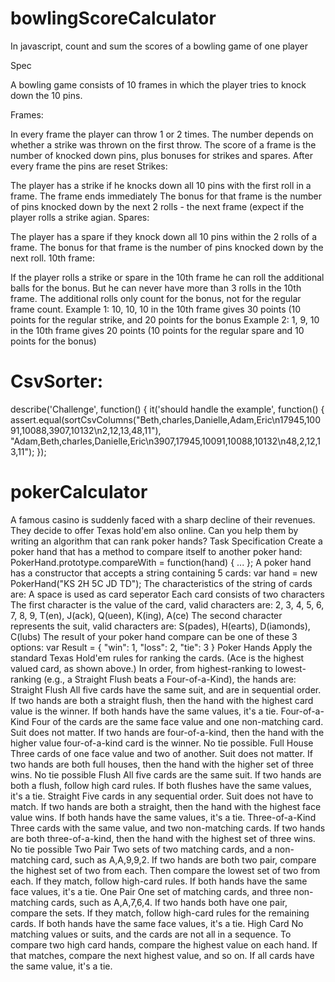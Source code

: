 # bowlingScoreCalculator

In javascript, count and sum the scores of a bowling game of one player

Spec

A bowling game consists of 10 frames in which the player tries to knock down the 10 pins.

Frames:

In every frame the player can throw 1 or 2 times. The number depends on whether a strike was thrown on the first throw.
The score of a frame is the number of knocked down pins, plus bonuses for strikes and spares.
After every frame the pins are reset
Strikes:

The player has a strike if he knocks down all 10 pins with the first roll in a frame.
The frame ends immediately
The bonus for that frame is the number of pins knocked down by the next 2 rolls - the next frame (expect if the player rolls a strike agian.
Spares:

The player has a spare if they knock down all 10 pins within the 2 rolls of a frame.
The bonus for that frame is the number of pins knocked down by the next roll.
10th frame:

If the player rolls a strike or spare in the 10th frame he can roll the additional balls for the bonus. But he can never have more than 3 rolls in the 10th frame.
The additional rolls only count for the bonus, not for the regular frame count.
Example 1: 10, 10, 10 in the 10th frame gives 30 points (10 points for the regular strike, and 20 points for the bonus
Example 2: 1, 9, 10 in the 10th frame gives 20 points (10 points for the regular spare and 10 points for the bonus)

# CsvSorter:

describe('Challenge', function() {
  it('should handle the example', function() {
    assert.equal(sortCsvColumns("Beth,charles,Danielle,Adam,Eric\n17945,10091,10088,3907,10132\n2,12,13,48,11"), "Adam,Beth,charles,Danielle,Eric\n3907,17945,10091,10088,10132\n48,2,12,13,11");
  });
  
# pokerCalculator

A famous casino is suddenly faced with a sharp decline of their revenues. They decide to offer Texas hold'em also online. Can you help them by writing an algorithm that can rank poker hands?
Task Specification
Create a poker hand that has a method to compare itself to another poker hand:
PokerHand.prototype.compareWith = function(hand) { ... };
A poker hand has a constructor that accepts a string containing 5 cards:
var hand = new PokerHand("KS 2H 5C JD TD");
The characteristics of the string of cards are:
A space is used as card seperator
Each card consists of two characters
The first character is the value of the card, valid characters are:
2, 3, 4, 5, 6, 7, 8, 9, T(en), J(ack), Q(ueen), K(ing), A(ce)
The second character represents the suit, valid characters are:
S(pades), H(earts), D(iamonds), C(lubs)
The result of your poker hand compare can be one of these 3 options:
var Result = {
    "win": 1,
    "loss": 2,
    "tie": 3
}
Poker Hands
Apply the standard Texas Hold'em rules for ranking the cards. (Ace is the highest valued card, as shown above.)
In order, from highest-ranking to lowest-ranking (e.g., a Straight Flush beats a Four-of-a-Kind), the hands are:
Straight Flush
All five cards have the same suit, and are in sequential order.
If two hands are both a straight flush, then the hand with the highest card value is the winner.
If both hands have the same values, it's a tie.
Four-of-a-Kind
Four of the cards are the same face value and one non-matching card. Suit does not matter.
If two hands are four-of-a-kind, then the hand with the higher value four-of-a-kind card is the winner.
No tie possible.
Full House
Three cards of one face value and two of another. Suit does not matter.
If two hands are both full houses, then the hand with the higher set of three wins.
No tie possible
Flush
All five cards are the same suit.
If two hands are both a flush, follow high card rules.
If both flushes have the same values, it's a tie.
Straight
Five cards in any sequential order. Suit does not have to match.
If two hands are both a straight, then the hand with the highest face value wins.
If both hands have the same values, it's a tie.
Three-of-a-Kind
Three cards with the same value, and two non-matching cards.
If two hands are both three-of-a-kind, then the hand with the highest set of three wins.
No tie possible
Two Pair
Two sets of two matching cards, and a non-matching card, such as A,A,9,9,2.
If two hands are both two pair, compare the highest set of two from each. Then compare the lowest set of two from each. If they match, follow high-card rules.
If both hands have the same face values, it's a tie.
One Pair
One set of matching cards, and three non-matching cards, such as A,A,7,6,4.
If two hands both have one pair, compare the sets. If they match, follow high-card rules for the remaining cards.
If both hands have the same face values, it's a tie.
High Card
No matching values or suits, and the cards are not all in a sequence.
To compare two high card hands, compare the highest value on each hand. If that matches, compare the next highest value, and so on.
If all cards have the same value, it's a tie.
